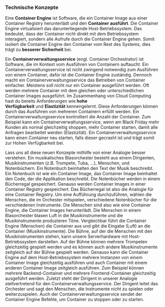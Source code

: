 ### Technische Konzepte
Eine **Container Engine** ist Software, die ein Container Image aus einer Container Registry herunterlädt und den **Container ausführt**. Die Container Engine virtualisiert das darunterliegende Host-Betriebssystem. Das bedeutet, dass der Container nicht direkt mit dem Betriebssystem interagiert, sondern alle Aufrufe durch die Container Engine gehen. Somit isoliert die Container Engine den Container vom Rest des Systems, dies trägt zu **besserer Sicherheit** bei.

Ein **Containerverwaltungsservice** (engl. Container Orchestrator) ist Software, die im Kontext vom Ausführen von Containern auftaucht. Ein Containerverwaltungsservice ist nicht zwingend notwendig zum Ausführen von einem Container, dafür ist die Container Engine zuständig. Dennoch macht ein Containerverwaltungsservice das Betreiben von Container einfacher. Meistens soll nicht nur ein Container ausgeführt werden. Oft werden mehrere Container mit dem gleichen oder unterschiedlichen Container Images ausgeführt. Im Zusammenhang von Cloud Computing hast du bereits Anforderungen wie **hohe Verfügbarkeit** und **Elastizität** kennengelernt. Diese Anforderungen können durch das Ausführen von mehreren Containern erfüllt werden. Ein Containerverwaltungsservice kontrolliert die Anzahl der Container. Zum Beispiel kann ein Containerverwaltungsservice, wenn am Black Friday mehr Kunden als normal gleichzeitig shoppen, mehr Container starten, damit alle Anfragen bearbeitet werden (Elastizität). Ein Containerverwaltungsservice kann einen Container neu starten, falls dieser gecrasht ist und trägt somit zur Hohen Verfügbarkeit bei.

Lass uns all diese neuen Konzepte mithilfe von einer Analogie besser verstehen. Ein musikalisches Blasorchester besteht aus einem Dirigenten, Musikinstrumenten (z.B. Trompete, Tuba, …), Menschen, und Notenbüchern. Ein Notenbuch beinhalten den Text der Musik beschreibt. Ein Notenbuch ist wie ein Container Image, das Container Image beinhaltet den Code, der die Applikation beschreibt. Die Notenbücher werden in einem Bücherregal gespeichert. Genauso werden Container Images in einer Container Registry gespeichert. Das Bücherregal ist also die Analogie für eine Container Registry. Um eine Aufführung durchzuführen, wählen die Menschen, die im Orchester mitspielen, verschiedene Notenbücher für die verschiedenen Instrumente. Die Menschen sind also wie eine Container Engine, die Container Images herunterlädt. Die Menschen in einem Blasorchester blasen Luft in die Musikinstrumente und die Musikinstrumente produzieren Töne. Vergleichbar führt die Container Engine (Menschen) die Container aus und gibt die Eingabe (Luft) an die Container (Musikinstrumente). Die Bühne, auf der die Menschen mit den Musikinstrumenten stehen, kann unsere Serverhardware mit Host-Betriebssystem darstellen. Auf der Bühne können mehrere Trompeten gleichzeitig gespielt werden und es können auch andere Musikinstrumente zeitgleich auf der Bühne gespielt werden. Genauso kann die Container Engine auf dem Host-Betriebssystem mehrere Instanzen von einem Container Image gleichzeitig ausführen und auch Container mit einem anderen Container Image zeitgleich ausführen. Zum Beispiel können mehrere Backend-Container und mehrere Frontend-Container gleichzeitig ausgeführt werden. Zuletzt steht der Dirigent in unserer Analogie stellvertretend für den Containerverwaltungsservice. Der Dirigent leitet das Orchester und sagt den Menschen, die Instrumente nicht zu spielen oder weiterzuspielen. Auch der Containerverwaltungsservice sendet der Container Engine Befehle, um Container zu stoppen oder zu starten.